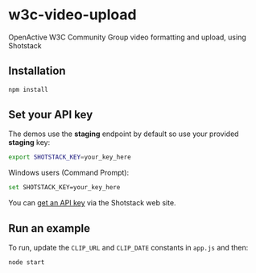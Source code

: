 # w3c-video-upload

OpenActive W3C Community Group video formatting and upload, using Shotstack

## Installation

```bash
npm install
```

## Set your API key

The demos use the **staging** endpoint by default so use your provided **staging** key:

```bash
export SHOTSTACK_KEY=your_key_here
```

Windows users (Command Prompt):

```bash
set SHOTSTACK_KEY=your_key_here
```

You can [get an API key](http://shotstack.io/) via the Shotstack web site.

## Run an example

To run, update the `CLIP_URL` and `CLIP_DATE` constants in `app.js` and then:

```bash
node start 
```
